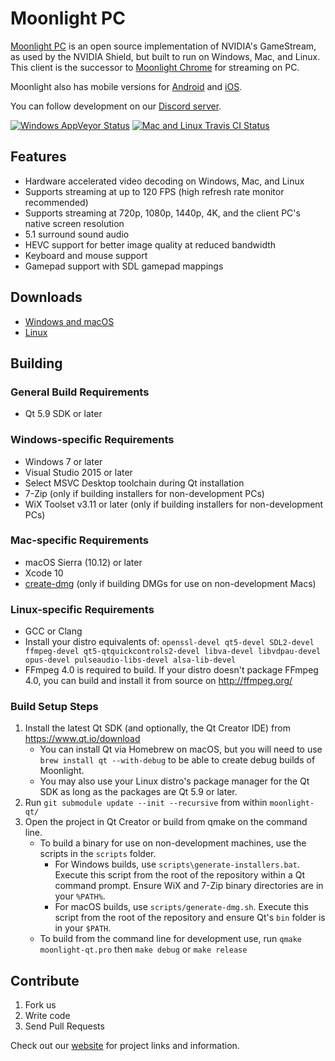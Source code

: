# Moonlight PC

[Moonlight PC](https://moonlight-stream.org) is an open source implementation of NVIDIA's GameStream, as used by the NVIDIA Shield, but built to run on Windows, Mac, and Linux. This client is the successor to [Moonlight Chrome](https://github.com/moonlight-stream/moonlight-chrome) for streaming on PC.

Moonlight also has mobile versions for [Android](https://github.com/moonlight-stream/moonlight-android) and  [iOS](https://github.com/moonlight-stream/moonlight-ios).

You can follow development on our [Discord server](https://discord.gg/6ERtzFY).

 [![Windows AppVeyor Status](https://ci.appveyor.com/api/projects/status/glj5cxqwy2w3bglv/branch/master?svg=true)](https://ci.appveyor.com/project/cgutman/moonlight-qt/branch/master)
 [![Mac and Linux Travis CI Status](https://travis-ci.org/moonlight-stream/moonlight-qt.svg?branch=master)](https://travis-ci.org/moonlight-stream/moonlight-qt)

## Features
 - Hardware accelerated video decoding on Windows, Mac, and Linux
 - Supports streaming at up to 120 FPS (high refresh rate monitor recommended)
 - Supports streaming at 720p, 1080p, 1440p, 4K, and the client PC's native screen resolution
 - 5.1 surround sound audio
 - HEVC support for better image quality at reduced bandwidth
 - Keyboard and mouse support
 - Gamepad support with SDL gamepad mappings
 
## Downloads
- [Windows and macOS](https://github.com/moonlight-stream/moonlight-qt/releases)
- [Linux](https://flathub.org/apps/details/com.moonlight_stream.Moonlight)

## Building
### General Build Requirements
* Qt 5.9 SDK or later

### Windows-specific Requirements
* Windows 7 or later
* Visual Studio 2015 or later
* Select MSVC Desktop toolchain during Qt installation
* 7-Zip (only if building installers for non-development PCs)
* WiX Toolset v3.11 or later (only if building installers for non-development PCs)

### Mac-specific Requirements
* macOS Sierra (10.12) or later
* Xcode 10
* [create-dmg](https://github.com/sindresorhus/create-dmg) (only if building DMGs for use on non-development Macs)

### Linux-specific Requirements
* GCC or Clang
* Install your distro equivalents of: `openssl-devel qt5-devel SDL2-devel ffmpeg-devel qt5-qtquickcontrols2-devel libva-devel libvdpau-devel opus-devel pulseaudio-libs-devel alsa-lib-devel`
* FFmpeg 4.0 is required to build. If your distro doesn't package FFmpeg 4.0, you can build and install it from source on http://ffmpeg.org/

### Build Setup Steps
1. Install the latest Qt SDK (and optionally, the Qt Creator IDE) from https://www.qt.io/download
    * You can install Qt via Homebrew on macOS, but you will need to use `brew install qt --with-debug` to be able to create debug builds of Moonlight.
    * You may also use your Linux distro's package manager for the Qt SDK as long as the packages are Qt 5.9 or later.
2. Run `git submodule update --init --recursive` from within `moonlight-qt/`
3. Open the project in Qt Creator or build from qmake on the command line.
    * To build a binary for use on non-development machines, use the scripts in the `scripts` folder.
        * For Windows builds, use `scripts\generate-installers.bat`. Execute this script from the root of the repository within a Qt command prompt. Ensure WiX and 7-Zip binary directories are in your `%PATH%`.
        * For macOS builds, use `scripts/generate-dmg.sh`. Execute this script from the root of the repository and ensure Qt's `bin` folder is in your `$PATH`.
    * To build from the command line for development use, run `qmake moonlight-qt.pro` then `make debug` or `make release`

## Contribute
1. Fork us
2. Write code
3. Send Pull Requests

Check out our [website](https://moonlight-stream.org) for project links and information.
